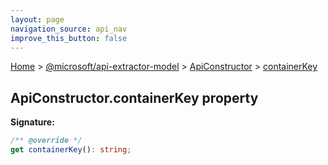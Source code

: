 ```yaml
---
layout: page
navigation_source: api_nav
improve_this_button: false
---
```



[Home](./index.md) &gt; [@microsoft/api-extractor-model](./api-extractor-model.md) &gt; [ApiConstructor](./api-extractor-model.apiconstructor.md) &gt; [containerKey](./api-extractor-model.apiconstructor.containerkey.md)

## ApiConstructor.containerKey property


<b>Signature:</b>

```typescript
/** @override */
get containerKey(): string;
```
